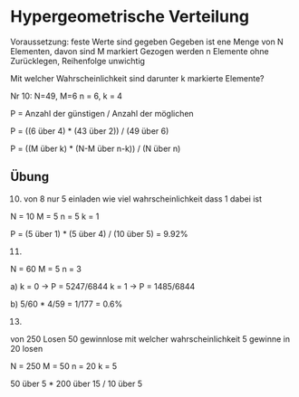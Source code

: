 # Hypergeometrische Verteilung
Voraussetzung: feste Werte sind gegeben
Gegeben ist ene Menge von N Elementen, davon sind M markiert
Gezogen werden n Elemente ohne Zurücklegen, Reihenfolge unwichtig

Mit welcher Wahrscheinlichkeit sind darunter k markierte Elemente?

Nr 10: N=49, M=6
n = 6, k = 4

P = Anzahl der günstigen / Anzahl der möglichen

P = ((6 über 4) * (43 über 2)) / (49 über 6)

P = ((M über k) * (N-M über n-k)) / (N über n)

## Übung
10. von 8 nur 5 einladen
wie viel wahrscheinlichkeit dass 1 dabei ist

N = 10
M = 5
n = 5
k = 1

P = (5 über 1) * (5 über 4) / (10 über 5) = 9.92%

11.
N = 60
M = 5
n = 3

a)
k = 0 → P = 5247/6844
k = 1 → P = 1485/6844

b)
5/60 * 4/59 = 1/177 = 0.6%

13.
von 250 Losen 50 gewinnlose
mit welcher wahrscheinlichkeit 5 gewinne in 20 losen

N = 250
M = 50
n = 20
k = 5

50 über 5 * 200 über 15 / 10 über 5
